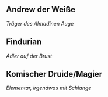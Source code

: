 ## Andrew der Weiße
*Träger des Almadinen Auge* 


## Findurian
*Adler auf der Brust*

## Komischer Druide/Magier
*Elementar, irgendwas mit Schlange*

